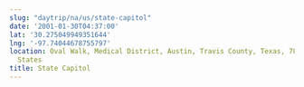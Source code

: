 ```yaml
---
slug: "daytrip/na/us/state-capitol"
date: '2001-01-30T04:37:00'
lat: '30.275049949351644'
lng: '-97.74044678755797'
location: Oval Walk, Medical District, Austin, Travis County, Texas, 78778, United
  States
title: State Capitol
---
```



